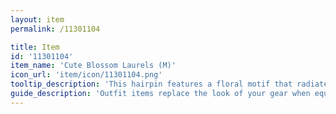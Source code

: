 ```yaml
---
layout: item
permalink: /11301104

title: Item
id: '11301104'
item_name: 'Cute Blossom Laurels (M)'
icon_url: 'item/icon/11301104.png'
tooltip_description: 'This hairpin features a floral motif that radiates the freshness of an essential oils store.'
guide_description: 'Outfit items replace the look of your gear when equipped.'
---
```

